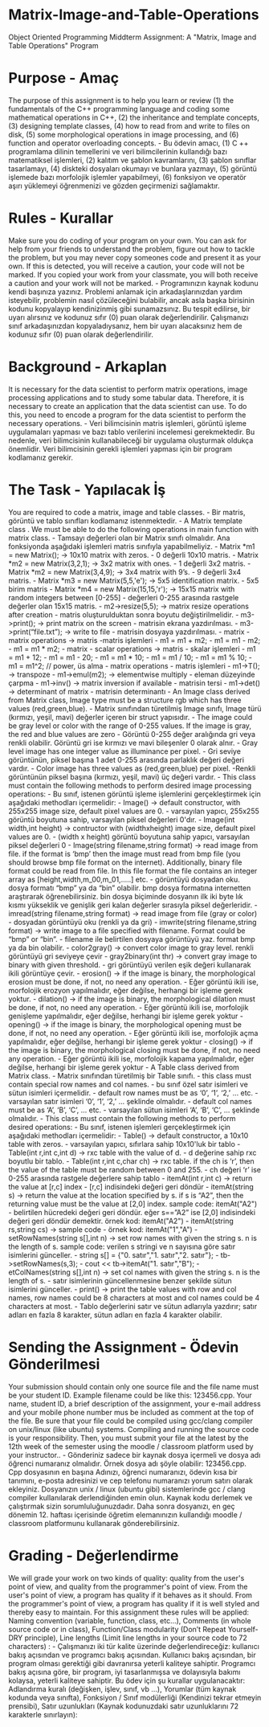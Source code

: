 # Matrix-Image-and-Table-Operations
Object Oriented Programming Middterm Assignment: A "Matrix, Image and Table Operations" Program

# Purpose - Amaç
The purpose of this assignment is to help you learn or review (1) the fundamentals of the C++ programming language and coding some mathematical operations in C++, (2) the inheritance and template concepts, (3) designing template classes, (4) how to read from and write to files on disk, (5) some morphological operations in image processing, and (6) function and operator overloading concepts. - Bu ödevin amacı, (1) C ++ programlama dilinin temellerini ve veri bilimcilerinin kullandığı bazı matematiksel işlemleri, (2) kalıtım ve şablon kavramlarını, (3) şablon sınıflar tasarlamayı, (4) diskteki dosyaları okumayı ve bunlara yazmayı, (5) görüntü işlemede bazı morfolojik işlemler yapabilmeyi, (6) fonksiyon ve operatör aşırı yüklemeyi öğrenmenizi ve gözden geçirmenizi sağlamaktır.

# Rules - Kurallar
Make sure you do coding of your program on your own. You can ask for help from your friends to understand the problem, figure out how to tackle the problem, but you may never copy someones code and present it as your own.  If this is detected, you will receive a caution, your code will not be marked. If you copied your work from your classmate, you will both receive a caution and your work will not be marked. - Programınızın kaynak kodunu kendi başınıza yazınız. Problemi anlamak için arkadaşlarınızdan yardım isteyebilir, problemin nasıl çözüleceğini bulabilir, ancak asla başka birisinin kodunu kopyalayıp kendinizinmiş gibi sunamazsınız. Bu tespit edilirse, bir uyarı alırsınız ve kodunuz sıfır (0) puan olarak değerlendirilir. Çalışmanızı sınıf arkadaşınızdan kopyaladıysanız, hem bir uyarı alacaksınız hem de kodunuz sıfır (0) puan olarak değerlendirilir.

# Background - Arkaplan
It is necessary for the data scientist to perform matrix operations, image processing applications and to study some tabular data. Therefore, it is necessary to create an application that the data scientist can use. To do this, you need to encode a program for the data scientist to perform the necessary operations. - Veri bilimcisinin matris işlemleri, görüntü işleme uygulamaları yapması ve bazı tablo verilerini incelemesi gerekmektedir. Bu nedenle, veri bilimcisinin kullanabileceği bir uygulama oluşturmak oldukça önemlidir. Veri bilimcisinin gerekli işlemleri yapması için bir program kodlamanız gerekir.

# The Task - Yapılacak İş
You are required to code a matrix, image and table classes. - Bir matris, görüntü ve tablo sınıfları kodlamanız istenmektedir.
    - A Matrix template class . We must be able to do the following operations in main function with matrix class. - Tamsayı değerleri olan bir Matrix sınıfı olmalıdır. Ana fonksiyonda aşağıdaki işlemleri matris sınıfıyla yapabilmeliyiz.
    - Matrix<int> *m1 = new Matrix<int>();  → 10x10 matrix with zeros. - 0 değerli 10x10 matris.
    - Matrix<int> *m2 = new Matrix<int>(3,2,1);  → 3x2 matrix with ones. - 1 değerli 3x2 matris.
    - Matrix<int> *m2 = new Matrix<int>(3,4,9);  → 3x4 matrix with 9’s. - 9 değerli 3x4 matris.
    - Matrix<int> *m3 = new Matrix<int>(5,5,'e');  → 5x5 identification matrix. - 5x5 birim matris
    - Matrix<int> *m4 = new Matrix<int>(15,15,'r'); → 15x15 matrix with random integers between [0-255] - değerleri 0-255 arasında rastgele değerler olan 15x15 matris.
    - m2->resize(5,5); → matrix resize operations after creation - matris oluşturulduktan sonra boyutu değiştirilmelidir.
    - m3->print(); → print matrix on the screen - matrisin ekrana yazdırılması.
    - m3->print(“file.txt”); → write to file - matrisin dosyaya yazdırılması.
    - matrix - matrix operations → matris -matris işlemleri
        - m1 = m1 + m2;
        - m1 = m1 - m2;
        - m1 = m1 * m2;
    - matrix - scalar operations → matris - skalar işlemleri
        - m1 = m1 + 12;
        - m1 = m1 - 20;
        - m1 = m1 * 10;
        - m1 = m1 / 10;
        - m1 = m1 % 10;
        - m1 = m1^2;    // power, üs alma
    - matrix operations - matris işlemleri
        - m1->T(); → transpoze
        - m1->emul(m2); → elementwise multiply - eleman düzeyinde çarpma
        - m1->inv() → matrix inversion if available - matrisin tersi
        - m1->det() → determinant of matrix - matrisin determinantı
    - An Image class derived from Matrix class, Image type must be a structure rgb which has three values (red,green,blue). - Matrix sınıfından türetilmiş Image sınıfı, Image türü (kırmızı, yeşil, mavi) değerler içeren bir struct yapısıdır.
        - The image could be gray level or color with the range of 0-255 values. If the image is gray, the red and blue values are zero - Görüntü 0-255 değer aralığında gri veya renkli olabilir. Görüntü gri ise kırmızı ve mavi bileşenler 0 olarak alnır.
        - Gray level image has one integer value as illuminance per pixel. - Gri seviye görüntünün, piksel başına 1 adet 0-255 arasında parlaklık değeri değeri vardır.
        - Color image has three values as (red,green,blue) per pixel. -Renkli görüntünün piksel başına (kırmızı, yeşil, mavi) üç değeri vardır.
        - This class must contain the following methods to perform desired image processing operations: - Bu sınıf, istenen görüntü işleme işlemlerini gerçekleştirmek için aşağıdaki methodları içermelidir:
            - Image<rgb>() → default constructor, with 255x255 image size, default pixel values are 0. - varsayılan yapıcı, 255x255 görüntü boyutuna sahip, varsayılan piksel değerleri 0'dır.
            - Image<rgb>(int width,int height) → contructor with (widthxheight) image size, default pixel values are 0. - (width x height) görüntü boyutuna sahip yapıcı, varsayılan piksel değerleri 0
            - Image<rgb>(string filename,string format) → read image from file. if the format is ‘bmp’ then the image must read from bmp file (you should browse bmp file format on the internet). Additionally, binary file format could be read from file. In this file format the file contains an integer array as [height,width,m_00,m_01,.....] etc. - görüntüyü dosyadan oku. dosya formatı “bmp” ya da “bin” olabilir. bmp dosya formatına internetten araştırarak öğrenebilirsiniz. bin dosya biçiminde dosyanın ilk iki byte lık kısmı yükseklik ve genişlik geri kalan değerler sırasıyla piksel değerleridir.
            - imread(string filename,string format) → read image from file (gray or color) - dosyadan görüntüyü oku (renkli ya da gri)
            - imwrite(string filename,string format) → write image to a file specified with filename. Format could be “bmp” or “bin”. - filename ile belirtilen dosyaya görüntüyü yaz. format bmp ya da bin olabilir.
            - color2gray() → convert color image to gray level. renkli görüntüyü gri seviyeye çevir
            - gray2binary(int thr) → convert gray image to binary with given threshold. - gri görüntüyü verilen eşik değeri kullanarak ikili görüntüye çevir.
            - erosion() → if the image is binary, the morphological erosion must  be done, if not, no need any operation. - Eğer görüntü ikili ise, morfolojik erozyon yapılmalıdır, eğer değilse, herhangi bir işleme gerek yoktur.
            - dilation() → if the image is binary, the morphological dilation must be done, if not, no need any operation. - Eğer görüntü ikili ise, morfolojik genişleme yapılmalıdır, eğer değilse, herhangi bir işleme gerek yoktur
            - opening() → if the image is binary, the morphological opening must be done, if not, no need any operation. - Eğer görüntü ikili ise, morfolojik açma yapılmalıdır, eğer değilse, herhangi bir işleme gerek yoktur
            - closing() → if the image is binary, the morphological closing must be done, if not, no need any operation. - Eğer görüntü ikili ise, morfolojik kapama yapılmalıdır, eğer değilse, herhangi bir işleme gerek yoktur
    - A Table class derived from Matrix class. - Matrix sınıfından türetilmiş bir Table sınıfı.
        - this class must contain special row names and col names. - bu sınıf özel satır isimleri ve sütun isimleri içermelidir.
        - default row names must be as ‘0’, ‘1’, ‘2,’ … etc. - varsayılan satır isimleri ‘0’, ‘1’, ‘2,’ …  şeklinde olmalıdır. 
        - default col names must be as ‘A’, ‘B’, ‘C’, … etc. - varsayılan sütun isimleri ‘A’, ‘B’, ‘C’, …   şeklinde olmalıdır.
        - This class must contain the following methods to perform desired operations: - Bu sınıf, istenen işlemleri gerçekleştirmek için aşağıdaki methodları içermelidir:
            - Table<int>() → default constructor, a 10x10 table with zeros. - varsayılan yapıcı, sıfırlara sahip 10x10'luk bir tablo
            -  Table<int>(int r,int c,int d) → rxc table with the value of d. - d değerine sahip rxc boyutlu bir tablo.
            - Table<int>(int r,int c,char ch) → rxc table. if the ch is ‘r’, then the value of the table must be random between 0 and 255. - ch değeri ‘r’ ise 0-255 arasında rastgele değerlere sahip tablo
            - itemAt(int r,int c) → return the value at [r,c] index - [r,c] indisindeki değeri geri döndür
            - itemAt(string s) → return the value at the location specified by s. if s is “A2”, then the returning value must be the value at [2,0] index. sample code: itemAt("A2") - belirtilen hücredeki değeri geri döndür. eğer s==”A2” ise [2,0] indisindeki değeri geri döndür demektir. örnek kod: itemAt("A2")
            - itemAt(string rs,string cs) → sample code - örnek kod: itemAt("1","A")
            - setRowNames(string s[],int n) → set row names with given the string s. n is the length of s. sample code: verilen s stringi ve n sayısına göre satır isimlerini günceller.
                - string s[] = {"0. satır","1. satır","2. satır"};
                - tb->setRowNames(s,3);
                - cout << tb->itemAt("1. satır","B");
            - etColNames(string s[],int n) → set col names with given the string s. n is the length of s. - satır isimlerinin güncellenmesine benzer şekilde sütun isimlerini günceller.
            - print() → print the table values with row and col names, row names could be 8 characters at most and col names could be 4 characters at most. - Tablo değerlerini satır ve sütun adlarıyla yazdırır; satır adları en fazla 8 karakter, sütun adları en fazla 4 karakter olabilir.

# Sending the Assignment - Ödevin Gönderilmesi
Your submission should contain only one source file and the file name must be your student ID. Example filename could be like this: 123456.cpp. Your name, student ID, a brief description of the assignment, your e-mail address and your mobile phone number mus be included as comment at the top of the file. Be sure that your file could be compiled using gcc/clang compiler on unix/linux (like ubuntu) systems. Compiling and running the source code is your responsibility. Then, you must submit your file at the latest by the 12th week of the semester using the moodle / classroom platform used by your instructor.. - Gönderiniz sadece bir kaynak dosya içermeli ve dosya adı öğrenci numaranız olmalıdır. Örnek dosya adı şöyle olabilir: 123456.cpp. Cpp dosyasının en başına Adınızı, öğrenci numaranızı, ödevin kısa bir tanımını, e-posta adresinizi ve cep telefonu numaranızı yorum satırı olarak ekleyiniz. Dosyanızın unix / linux (ubuntu gibi) sistemlerinde gcc / clang compiler kullanılarak derlendiğinden emin olun. Kaynak kodu derlemek ve çalıştırmak sizin sorumluluğunuzdadır. Daha sonra dosyanızı, en geç dönemin 12. haftası içerisinde öğretim elemanınızın kullandığı moodle / classroom platformunu kullanarak gönderebilirsiniz.

# Grading - Değerlendirme
We will grade your work on two kinds of quality: quality from the user's point of view, and quality from the programmer's point of view. From the user's point of view, a program has quality if it behaves as it should. From the programmer's point of view, a program has quality if it is well styled and thereby easy to maintain.  For this assignment these rules will be applied: Naming convention (variable, function, class, etc...), Comments (in whole source code or in class), Function/Class modularity (Don’t Repeat Yourself-DRY principle), Line lengths (Limit line lengths in your source code to 72 characters) : - Çalışmanızı iki tür kalite üzerinde değerlendireceğiz: kullanıcı bakış açısından ve programcı bakış açısından. Kullanıcı bakış açısından, bir program olması gerektiği gibi davranırsa yeterli kaliteye sahiptir. Programcı bakış açısına göre, bir program, iyi tasarlanmışsa ve dolayısıyla bakımı kolaysa, yeterli kaliteye sahiptir. Bu ödev için şu kurallar uygulanacaktır: Adlandırma kuralı (değişken, işlev, sınıf, vb ...), Yorumlar (tüm kaynak kodunda veya sınıfta), Fonksiyon / Sınıf modülerliği (Kendinizi tekrar etmeyin prensibi), Satır uzunlukları (Kaynak kodunuzdaki satır uzunluklarını 72 karakterle sınırlayın):